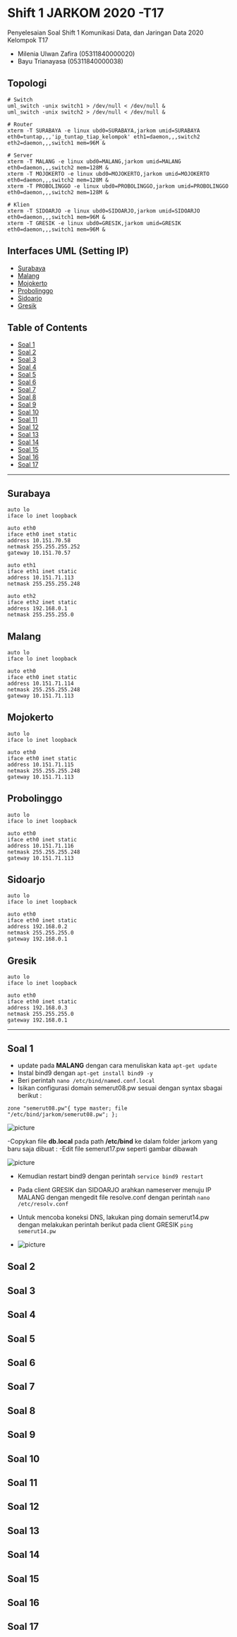 # Shift 1 JARKOM 2020  -T17
Penyelesaian Soal Shift 1 Komunikasi Data, dan Jaringan Data 2020\
Kelompok T17
  * Milenia Ulwan Zafira (05311840000020)
  * Bayu Trianayasa      (05311840000038)

## Topologi
```
# Switch
uml_switch -unix switch1 > /dev/null < /dev/null &
uml_switch -unix switch2 > /dev/null < /dev/null &

# Router
xterm -T SURABAYA -e linux ubd0=SURABAYA,jarkom umid=SURABAYA eth0=tuntap,,,'ip_tuntap_tiap_kelompok' eth1=daemon,,,switch2 eth2=daemon,,,switch1 mem=96M &

# Server
xterm -T MALANG -e linux ubd0=MALANG,jarkom umid=MALANG eth0=daemon,,,switch2 mem=128M &
xterm -T MOJOKERTO -e linux ubd0=MOJOKERTO,jarkom umid=MOJOKERTO eth0=daemon,,,switch2 mem=128M &
xterm -T PROBOLINGGO -e linux ubd0=PROBOLINGGO,jarkom umid=PROBOLINGGO eth0=daemon,,,switch2 mem=128M &

# Klien
xterm -T SIDOARJO -e linux ubd0=SIDOARJO,jarkom umid=SIDOARJO eth0=daemon,,,switch1 mem=96M &
xterm -T GRESIK -e linux ubd0=GRESIK,jarkom umid=GRESIK eth0=daemon,,,switch1 mem=96M &
```
## Interfaces UML (Setting IP)
* [Surabaya](#Surabaya)
* [Malang](#Malang)
* [Mojokerto](#Mojokerto)
* [Probolinggo](#Probolinggo)
* [Sidoarjo](#Sidoarjo)
* [Gresik](#Gresik)



## Table of Contents
* [Soal 1](#soal-1)
* [Soal 2](#soal-2)
* [Soal 3](#soal-3)
* [Soal 4](#soal-4)
* [Soal 5](#soal-5)
* [Soal 6](#soal-6)
* [Soal 7](#soal-7)
* [Soal 8](#soal-8)
* [Soal 9](#soal-9)
* [Soal 10](#soal-10)
* [Soal 11](#soal-11)
* [Soal 12](#soal-12)
* [Soal 13](#soal-13)
* [Soal 14](#soal-14)
* [Soal 15](#soal-15)
* [Soal 16](#soal-16)
* [Soal 17](#soal-17)
---

## Surabaya
```
auto lo
iface lo inet loopback

auto eth0
iface eth0 inet static
address 10.151.70.58
netmask 255.255.255.252
gateway 10.151.70.57

auto eth1
iface eth1 inet static
address 10.151.71.113
netmask 255.255.255.248

auto eth2
iface eth2 inet static
address 192.168.0.1
netmask 255.255.255.0
````
## Malang
```
auto lo
iface lo inet loopback

auto eth0
iface eth0 inet static
address 10.151.71.114
netmask 255.255.255.248
gateway 10.151.71.113
```
## Mojokerto 
```
auto lo
iface lo inet loopback

auto eth0
iface eth0 inet static
address 10.151.71.115
netmask 255.255.255.248
gateway 10.151.71.113
```
## Probolinggo
```
auto lo
iface lo inet loopback

auto eth0
iface eth0 inet static
address 10.151.71.116
netmask 255.255.255.248
gateway 10.151.71.113
```
## Sidoarjo
```
auto lo
iface lo inet loopback

auto eth0
iface eth0 inet static
address 192.168.0.2
netmask 255.255.255.0
gateway 192.168.0.1
```
## Gresik
```
auto lo
iface lo inet loopback

auto eth0
iface eth0 inet static
address 192.168.0.3
netmask 255.255.255.0
gateway 192.168.0.1
```
---

## Soal 1

- update pada **MALANG** dengan cara menuliskan kata ``apt-get update``
- Instal bind9 dengan ``apt-get install bind9 -y``
- Beri perintah ``nano /etc/bind/named.conf.local``
- Isikan configurasi domain semerut08.pw sesuai dengan syntax sbagai berikut : 

``zone "semerut08.pw"{
	type master;
	file "/etc/bind/jarkom/semerut08.pw";
};`` 

![picture](https://cdn.discordapp.com/attachments/777146787336290354/777162105257197568/1605346401630.jpg)

-Copykan file **db.local** pada path **/etc/bind** ke dalam folder jarkom yang baru saja dibuat : 
-Edit file semerut17.pw seperti gambar dibawah

![picture](https://cdn.discordapp.com/attachments/777146787336290354/777162139378778152/1605346489650.jpg)

- Kemudian restart bind9 dengan perintah ``service bind9 restart``
- Pada client GRESIK dan SIDOARJO arahkan nameserver menuju IP MALANG dengan mengedit file resolve.conf dengan perintah ``nano /etc/resolv.conf``
- Untuk mencoba koneksi DNS, lakukan ping domain semerut14.pw dengan melakukan perintah berikut pada client GRESIK ``ping semerut14.pw``

- ![picture](https://cdn.discordapp.com/attachments/777146787336290354/777217975274962964/Gresik1.jpg)

## Soal 2

## Soal 3

## Soal 4

## Soal 5

## Soal 6

## Soal 7

## Soal 8

## Soal 9

## Soal 10

## Soal 11

## Soal 12

## Soal 13

## Soal 14

## Soal 15

## Soal 16

## Soal 17
